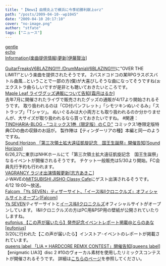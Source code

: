 ```yaml
---
title: "【News】由規炎上で横浜に今季初勝利献上orz"
path: "/posts/2009-04-10--wp1045"
date: "2009-04-10 20:17:10"
cover: "no-image.png"
author: "stfate"
tags: ["ニュース"]
---
```


<style type="text/css">
<!--
p {white-space: pre-wrap};
-->
</style>

<a class="topics" href="http://www.gentleecho.net/info.html" target="_blank">gentle echo Information(楽曲提供情報)更新</a><span class="junre">[<a href="http://www.gentleecho.net/" target="_blank">伊藤賢治</a>]</span>
<div class="news"><a href="http://www.konami.jp/bemani/gfdm/gfdmv6/?ref=am" target="_blank">GuitarFreaksV6BLAZING!!!! /DrumManiaV6BLAZING!!!!</a>に"OVER THE LIMIT!"という楽曲を提供されたそうです。
2バスドコドコの某RPGラスボスバトル曲風…ということで一部の方(僕)が大喜びしそうな曲になってそうですね(ぉ
エクストラ曲らしいですが是非とも聴いておきたいところです。</div>
<a class="topics" href="http://shimotsukin.com/" target="_blank">Maple Leaf ライヴグッズ通販について告知</a><span class="junre">[<a href="http://shimotsukin.com/" target="_blank">霜月はるか</a>]</span>
<div class="news">去年7月に開催されたライヴで販売されたグッズの通販が4/17より開始されるそうです。
取り扱われるのは「CD付パンフレット」「シモツキンぬいぐるみ」「ストラップ」「Tシャツ」。
ぬいぐるみは大小両方とも取り扱われるのか分かりませんが、大サイズが取り扱われるなら買っておきたいですね。
#関連：<a href="http://tindharia.jugem.jp/" target="_blank">TINDHARIA-BLOG - "コミックス1巻（限定版）のＣＤ"</a>
コミックス1巻限定版特典CDの曲の収録のお話が。
製作陣は【ティンダーリアの種】本編と同一のようですね。</div>
<a class="topics" href="http://www.soundhorizon.com/information/live.html" target="_blank">Sound Horizon 「第三次領土拡大遠征凱旋記念　国王生誕祭」開催告知</a><span class="junre">[<a href="http://sound-horizon.net/" target="_blank">Sound Horizon</a>]</span>
<div class="news">6/26,27に東京はNHKホールにて「第三次領土拡大遠征凱旋記念　国王生誕祭」なるイベントが開催されるそうです。
チケット一般販売は5/30より開始。FC会員先行予約も行われます。</div>
<a class="topics" href="http://www.vagrancy.jp/" target="_blank">VAGRANCY ラジオ出演情報更新</a><span class="junre">[<a href="http://www.vagrancy.jp/" target="_blank">志方あきこ</a>]</span>
<div class="news">J-WAVEの<a href="http://www.j-wave.co.jp/original/classycafe/" target="_blank">MITSUBISHI JISHO Classy Cafe</a>にゲスト出演されるそうです。
4/12 19:00～放送。</div>
<a class="topics" href="http://www.falcom.co.jp/" target="_blank">Falcom 「Ys SEVEN」ティザーサイト、「イースⅠ&Ⅱクロニクルズ」オフィシャルサイトオープン</a><span class="junre">[<a href="http://www.falcom.co.jp/" target="_blank">Falcom</a>]</span>
<div class="news"><a href="http://www.falcom.co.jp/ys7_psp/" target="_blank">Ys SEVEN</a>ティザーサイトと<a href="http://www.falcom.co.jp/ys12_psp/" target="_blank">イースⅠ&Ⅱクロニクルズ</a>オフィシャルサイトがオープンしています。
Ⅰ&Ⅱクロニクルズの方はPC用&PSP用の壁紙が公開されていたりしますね。</div>
<a class="topics" href="http://www.toranoana.jp/info/report/059/" target="_blank">eufonius 【この声が届いたら】発売記念イベントレポート掲載@とらのあな</a><span class="junre">[<a href="http://eufonius.net/" target="_blank">eufonius</a>]</span>
<div class="news">3/20に行われた【この声が届いたら】インストア･イベントのレポートが掲載されています。</div>
<a class="topics" href="http://www.queenslabel.product.co.jp/" target="_blank">queens label 「LIA × HARDCORE REMIX CONTEST」開催告知</a><span class="junre">[<a href="http://www.queenslabel.product.co.jp/" target="_blank">queens label</a>]</span>
<div class="news">【enigmatic LIA3】disc 2 #10のヴォーカル素材を使用したリミックスコンテストが開催されるそうです。
詳細は<a href="http://queenslabel.product.co.jp/contest.html" target="_blank">こちらのページ</a>を参照してください。</div>
